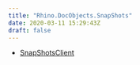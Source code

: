 ```yaml
---
title: "Rhino.DocObjects.SnapShots"
date: 2020-03-11 15:29:43Z
draft: false
---
```


- [SnapShotsClient](snapshotsclient/)
